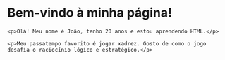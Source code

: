 <!DOCTYPE html>
<head>
    <title>Minha Primeira Página</title>
</head>
<body>
    <h1>Bem-vindo à minha página!</h1>

    <p>Olá! Meu nome é João, tenho 20 anos e estou aprendendo HTML.</p>

    <p>Meu passatempo favorito é jogar xadrez. Gosto de como o jogo desafia o raciocínio lógico e estratégico.</p>
</body>
</html>
